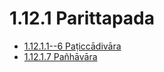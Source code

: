 

# 1.12.1 Parittapada

* [1.12.1.1--6 Paṭiccādivāra](1.12.1/1.12.1.1--6.md)
* [1.12.1.7 Pañhāvāra](1.12.1/1.12.1.7.md)



